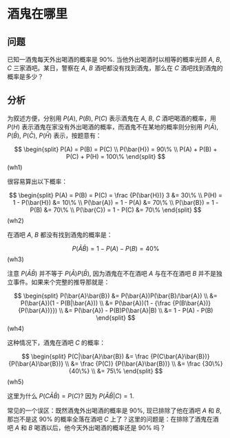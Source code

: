# 酒鬼在哪里

## 问题

已知一酒鬼每天外出喝酒的概率是 $90\%$. 当他外出喝酒时以相等的概率光顾 $A$, $B$, $C$ 三家酒吧。某日，警察在 $A$, $B$ 酒吧都没有找到酒鬼，那么在 $C$ 酒吧找到酒鬼的概率是多少？

## 分析

为叙述方便，分别用 $P(A)$, $P(B)$, $P(C)$ 表示酒鬼在 $A$, $B$, $C$ 酒吧喝酒的概率，用 $P(H)$ 表示酒鬼在家没有外出喝酒的概率，而酒鬼不在某地的概率则分别用 $P(\bar{A})$, $P(\bar{B})$, $P(\bar{C})$, $P(\bar{H})$ 表示，按题意有：

$$
\begin{split}
P(A) = P(B) = P(C) \\
P(\bar{H}) = 90\% \\
P(A) + P(B) + P(C) + P(H) = 100\%
\end{split}
$$ (wh1)

很容易算出以下概率：

$$
\begin{split}
P(A) = P(B) = P(C) = \frac {P(\bar{H})} 3 &= 30\% \\
                    P(H) = 1 - P(\bar{H}) &= 10\% \\
                    P(\bar{A}) = 1 - P(A) &= 70\% \\
                    P(\bar{B}) = 1 - P(B) &= 70\% \\
                    P(\bar{C}) = 1 - P(C) &= 70\%
\end{split}
$$ (wh2)

在酒吧 $A$, $B$ 都没有找到酒鬼的概率是：

$$
P(\bar{A}\bar{B}) = 1 - P(A) - P(B) = 40\%
$$ (wh3)

注意 $P(\bar{A}\bar{B})$ 并不等于 $P(\bar{A})P(\bar{B})$, 因为酒鬼在不在酒吧 $A$ 与在不在酒吧 $B$ 并不是独立事件。如果来个完整的推导那就是：

$$
\begin{split}
P(\bar{A}\bar{B}) &= P(\bar{A})P(\bar{B}/\bar{A}) \\
                  &= P(\bar{A})(1 - P(B|\bar{A})) \\
                  &= P(\bar{A})(1 - {\frac {P(B\bar{A})} {P(\bar{A})}}) \\
                  &= P(\bar{A}) - P(B)P(\bar{A}|B) \\
                  &= 1 - P(A) - P(B)
\end{split}
$$ (wh4)

这种情况下，酒鬼在酒吧 $C$ 的概率：

$$
\begin{split}
P(C|\bar{A}\bar{B}) &= \frac {P(C\bar{A}\bar{B})} {P(\bar{A}\bar{B})} \\
                    &= \frac {P(C)} {P(\bar{A}\bar{B})} \\
                    &= \frac {30\%} {40\%} \\
                    &= 75\%
\end{split}
$$ (wh5)

这里为什么 $P(C\bar{A}\bar{B}) = P(C)$? 因为 $P(\bar{A}\bar{B}|C) = 1$.

常见的一个误区：既然酒鬼外出喝酒的概率是 $90\%$, 现已排除了他在酒吧 $A$ 和 $B$, 那岂不是这 $90\%$ 的概率全落在酒吧 $C$ 上了？这里的问题是：在排除了酒鬼在酒吧 $A$ 和 $B$ 喝酒以后，他今天外出喝酒的概率还是 $90\%$ 吗？
